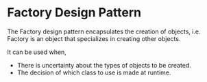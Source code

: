 # Factory Design Pattern

The Factory design pattern encapsulates the creation of objects, i.e. Factory is an object that specializes in creating other objects.

It can be used when,
- There is uncertainty about the types of objects to be created.
- The decision of which class to use is made at runtime.
